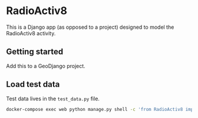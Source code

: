 # RadioActiv8

This is a Django app (as opposed to a project) designed to model the RadioActiv8 activity.

## Getting started

Add this to a GeoDjango project.

## Load test data

Test data lives in the `test_data.py` file.
```sh
docker-compose exec web python manage.py shell -c 'from RadioActiv8 import test_data; test_data.load()'
```
